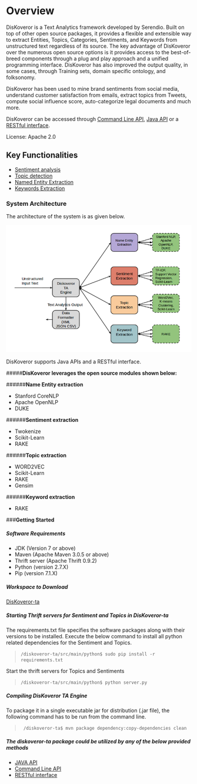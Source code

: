 # **Overview**

DisKoveror is a Text Analytics framework developed by Serendio. Built on top of other open source packages, it provides a flexible and extensible way to extract Entities, Topics, Categories, Sentiments, and Keywords from unstructured text regardless of its source. The key advantage of DisKoveror over the numerous open source options is it provides access to the best-of-breed components through a plug and play approach and a unified programming interface.  DisKoveror has also improved the output quality, in some cases, through Training sets, domain specific ontology, and folksonomy. 

DisKoveror has been used to mine brand sentiments from social media, understand customer satisfaction from emails, extract topics from Tweets, compute social influence score, auto-categorize legal documents and much more. 

DisKoveror can be accessed through [Command Line API](https://github.com/serendio-labs/diskoveror-ta/wiki/Command-Line-API), [Java API](https://github.com/serendio-labs/diskoveror-ta/wiki/JAVA-API) or a [RESTful interface](https://github.com/serendio-labs/diskoveror-ta/wiki/REST-API).

License: Apache 2.0

## **Key Functionalities**

  *  [Sentiment analysis](https://github.com/serendio-labs/diskoveror-ta/wiki/Sentiment-Extraction)
  *  [Topic detection](https://github.com/serendio-labs/diskoveror-ta/wiki/Topic-Detection)
  *  [Named Entity Extraction](https://github.com/serendio-labs/diskoveror-ta/wiki/Name-Entity-Extraction)
  *  [Keywords Extraction](https://github.com/serendio-labs/diskoveror-ta/wiki/Keywords-Extraction)
    
### System Architecture

The architecture of the system is as given below.

![System Architecture](/Diskoveror_architecture.png "System Architecture")

DisKoveror supports Java APIs and a RESTful interface.

#####**DisKoveror leverages the open source modules shown below:**

######**Name Entity extraction**
* Stanford CoreNLP
* Apache OpenNLP
* DUKE

######**Sentiment extraction**
* Twokenize
* Scikit-Learn
* RAKE
 
######**Topic extraction**
* WORD2VEC
* Scikit-Learn
* RAKE
* Gensim

######**Keyword extraction**
* RAKE

###**Getting Started**

##### **Software Requirements**

 * JDK (Version 7 or above)
 * Maven (Apache Maven 3.0.5 or above)
 * Thrift server (Apache Thrift 0.9.2)
 * Python (version 2.7.X)
 * Pip (version 7.1.X)

##### **Workspace to Download**

  [DisKoveror-ta](https://github.com/serendio-labs/diskoveror-ta/archive/master.zip) 

##### **Starting Thrift servers for Sentiment and Topics in DisKoveror-ta**

The requirements.txt file specifies the software packages along with their versions to be installed. Execute the
below command to install all python related dependencies for the Sentiment and Topics.

>     /diskoveror-ta/src/main/python$ sudo pip install -r requirements.txt

Start the thrift servers for Topics and Sentiments 

>     /diskoveror-ta/src/main/python$ python server.py

##### **Compiling DisKoveror TA Engine**
To package it in a single executable jar for distribution (.jar file), the following command has to be run from the command line.
>      /diskoveror-ta$ mvn package dependency:copy-dependencies clean

##### **The diskoveror-ta package could be utilized by any of the below provided methods**

* [JAVA API](https://github.com/serendio-labs/diskoveror-ta/wiki/JAVA-API)
* [Command Line API](https://github.com/serendio-labs/diskoveror-ta/wiki/Command-Line-API)
* [RESTful interface](https://github.com/serendio-labs/diskoveror-ta/wiki/REST-API)



